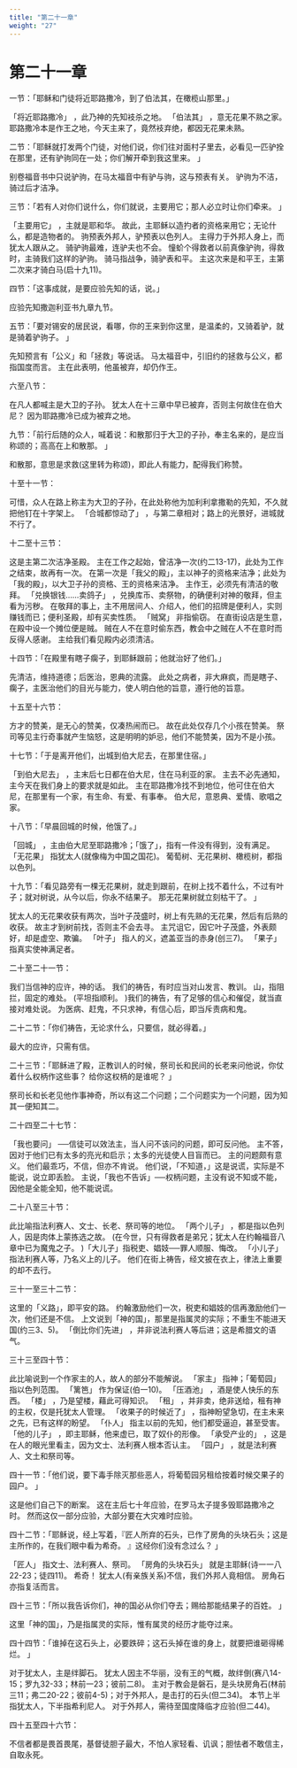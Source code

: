 ```yaml
---
title: "第二十一章"
weight: "27"
---
```


# 第二十一章


一节：「耶稣和门徒将近耶路撒冷，到了伯法其，在橄榄山那里。」

「将近耶路撒冷」
，此乃神的先知衼杀之地。
「伯法其」
，意无花果不熟之家。
耶路撒冷本是作王之地，今天主来了，竟然衼弃绝，都因无花果未熟。

二节：「耶稣就打发两个门徒，对他们说，你们往对面村子里去，必看见一匹驴拴在那里，还有驴驹同在一处；你们解开牵到我这里来。
」

别卷福音书中只说驴驹，在马太福音中有驴与驹，这与预表有关。
驴驹为不洁，骑过后才洁净。

三节：「若有人对你们说什么，你们就说，主要用它；那人必立时让你们牵来。
」

「主要用它」
，主就是耶和华。
故此，主耶稣以造扚者的资格来用它；无论什么，都是造物者的。
驹预表外邦人，驴预表以色列人。
主得力于外邦人身上，而犹太人跟从之。
骑驴驹最难，连驴夫也不会。
憧蚧个得救者以前真像驴驹，得救时，主骑我们这样的驴驹。
骑马指战争，骑驴表和平。
主这次来是和平王，主第二次来才骑白马(启十九11)。

四节：「这事成就，是要应验先知的话，说。」

应验先知撒迦利亚书九章九节。

五节：「要对锡安的居民说，看哪，你的王来到你这里，是温柔的，又骑着驴，就是骑着驴驹子。
」

先知预言有「公义」和「拯救」等说话。
马太福音中，引旧约的拯救与公义，都指国度而言。
主在此表明，他虽被弃，却仍作王。

六至八节：

在凡人都喊主是大卫的子孙。
犹太人在十三章中早已被弃，否则主何故住在伯大尼？
因为耶路撒冷已成为被弃之地。

九节：「前行后随的众人，喊着说：和散那归于大卫的子孙，奉主名来的，是应当称颂的；高高在上和散那。
」

和散那，意思是求救(这里转为称颂)，即此人有能力，配得我们称赞。

十至十一节：

可惜，众人在路上称主为大卫的子孙，在此处称他为加利利拿撒勒的先知，不久就把他钉在十字架上。
「合城都惊动了」
，与第二章相对；路上的光景好，进城就不行了。

十二至十三节：

这是主第二次洁净圣殿。
主在工作之起始，曾洁净一次(约二13-17)，此处为工作之结束，故再有一次。
在第一次是「我父的殿」，主以神子的资格来洁净；此处为「我的殿」，以大卫子孙的资格、王的资格来洁净。
主作王，必须先有清洁的敬拜。
「兑换银钱……卖鸽子」
，兑换库币、卖祭物，的确便利对神的敬拜，但主看为污秽。
在敬拜的事上，主不用居间人、介绍人，他们的招牌是便利人，实则赚钱而已；便利圣殿，却有买卖性质。
「贼窝」
非指偷窃。
在直街设店是生意，在殿中设一个摊位便是贼。
贼在人不在意时偷东西，教会中之贼在人不在意时而反得人感谢。
主给我们看见殿内必须清洁。

十四节：「在殿里有瞎子瘸子，到耶稣跟前；他就治好了他们。」

先清洁，维持道德；后医治，恩典的流露。
此处之病者，非大麻疯，而是瞎子、瘸子，主医治他们的目光与能力，使人明白他的旨意，遵行他的旨意。

十五至十六节：

方才的赞美，是无心的赞美，仅凑热闹而已。
故在此处仅存几个小孩在赞美。
祭司等见主行奇事就产生恼怒，这是明明的妒忌，他们不能赞美，因为不是小孩。

十七节：「于是离开他们，出城到伯大尼去，在那里住宿。」

「到伯大尼去」
，主末后七日都在伯大尼，住在马利亚的家。
主去不必先通知，主今天在我们身上的要求就是如此。
主在耶路撒冷找不到地位，他可住在伯大尼，在那里有一个家，有生命、有爱、有事奉。
伯大尼，意恩典、爱情、歌唱之家。

十八节：「早晨回城的时候，他饿了。」

「回城」
，主由伯大尼至耶路撒冷；「饿了」，指有一件没有得到，没有满足。
「无花果」
指犹太人(就像梅为中国之国花)。
葡萄树、无花果树、橄榄树，都指以色列。

十九节：「看见路旁有一棵无花果树，就走到跟前，在树上找不着什么，不过有叶子；就对树说，从今以后，你永不结果子。
那无花果树就立刻枯干了。
」

犹太人的无花果收获有两次，当叶子茂盛时，树上有先熟的无花果，然后有后熟的收获。
故主才到树前找，否则主不会去寻。
主咒诅它，因它叶子茂盛，外表颇好，却是虚空、欺骗。
「叶子」
指人的义，遮盖亚当的赤身(创三7)。
「果子」
指真实使神满足者。

二十至二十一节：

我们当信神的应许，神的话。
我们的祷告，有时应当对山发言、教训。
山，指阻拦，固定的难处。
(平坦指顺利。
)我们的祷告，有了足够的信心和催促，就当直接对难处说。
为医病、赶鬼，不只求神，有信心后，即当斥责病和鬼。

二十二节：「你们祷告，无论求什么，只要信，就必得着。」

最大的应许，只需有信。

二十三节：「耶稣进了殿，正教训人的时候，祭司长和民间的长老来问他说，你仗着什么权柄作这些事？
给你这权柄的是谁呢？
」

祭司长和长老见他作事神奇，所以有这二个问题；二个问题实为一个问题，因为知其一便知其二。

二十四至二十七节：

「我也要问」
──信徒可以效法主，当人问不该问的问题，即可反问他。
主不答，因对于他们已有太多的亮光和启示；太多的光徒使人目盲而已。
主的问题颇有意义。
他们最乖巧，不信，但亦不肯说。
他们说，「不知道，」这是说谎，实际是不能说，说立即丢脸。
主说，「我也不告诉」──权柄问题，主没有说不知或不能，因他是全能全知，他不能说谎。

二十八至三十节：

此比喻指法利赛人、文士、长老、祭司等的地位。
「两个儿子」
，都是指以色列人，因是肉体上蒙拣选之故。
(在今世，只有得救者是弟兄；犹太人在约翰福音八章中已为魔鬼之子。
)「大儿子」指税吏、娼妓──罪人顺服、悔改。
「小儿子」
指法利赛人等，乃名义上的儿子。
他们在街上祷告，经文披在衣上，律法上重要的却不去行。

三十一至三十二节：

这里的「义路」，即平安的路。
约翰激励他们一次，税吏和娼妓的信再激励他们一次，他们还是不信。
上文说到「神的国」，那里是指属灵的实际；不重生不能进天国(约三3、5)。
「倒比你们先进」
，并非说法利赛人等后进；这是希腊文的语气。

三十三至四十节：

此比喻说到一个作家主的人，故人的部分不能解说。
「家主」
指神；「葡萄园」指以色列范围。
「篱笆」
作为保证(伯一10)。
「压酒池」
，酒是使人快乐的东西。
「楼」
，乃是望楼，藉此可得知识。
「租」
，并非卖，绝非送给，租有神的主权，仅是托犹太人管理。
「收果子的时候近了」
，指神盼望急切，在主未来之先，已有这样的盼望。
「仆人」
指主以前的先知，他们都受逼迫，甚至受害。
「他的儿子」
，即主耶稣，他来虚已，取了奴仆的形像。
「承受产业的」
，这是在人的眼光里看主，因为文士、法利赛人根本否认主。
「园户」
，就是法利赛人、文土和祭司等。

四十一节：「他们说，要下毒手除灭那些恶人，将葡萄园另租给按着时候交果子的园户。
」

这是他们自己下的断案。
这在主后七十年应验，在罗马太子提多毁耶路撒冷之时。
然而这仅一部分应验，大部分要在大灾难时应验。

四十二节：「耶稣说，经上写着，『匠人所弃的石头，已作了房角的头块石头；这是主所作的，在我们眼中看为希奇。
』这经你们没有念过么？
」

「匠人」
指文士、法利赛人、祭司。
「房角的头块石头」
就是主耶稣(诗一一八22-23；徒四11)。
希奇！
犹太人(有亲族关系)不信，我们外邦人竟相信。
房角石亦指复活而言。

四十三节：「所以我告诉你们，神的国必从你们夺去；赐给那能结果子的百姓。
」

这里「神的国」，乃是指属灵的实际，惟有属灵的经历才能夺过来。

四十四节：「谁掉在这石头上，必要跌碎；这石头掉在谁的身上，就要把谁砸得稀烂。
」

对于犹太人，主是绊脚石。
犹太人因主不华丽，没有王的气概，故绊倒(赛八14-15；罗九32-33；林前一23；彼前二8)。
主对于教会是磐石，是头块房角石(林前三11；弗二20-22；彼前4-5)；对于外邦人，是击打的石头(但二34)。
本节上半指犹太人，下半指希利尼人。
对于外邦人，需待至国度降临才应验(但二44)。

四十五至四十六节：

不信者都是畏首畏尾，基督徒胆子最大，不怕人家轻看、讥讽；胆怯者不敢信主，自取永死。
